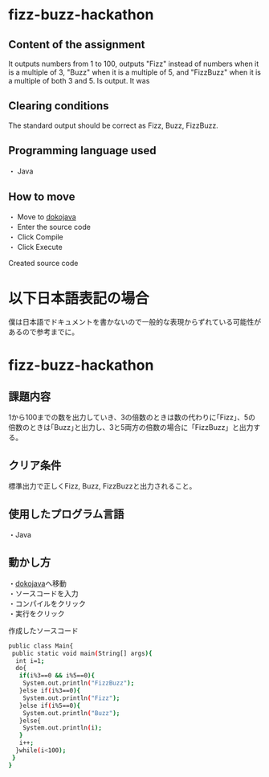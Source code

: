 # fizz-buzz-hackathon

## Content of the assignment
It outputs numbers from 1 to 100, outputs "Fizz" instead of numbers when it is a multiple of 3, "Buzz" when it is a multiple of 5, and "FizzBuzz" when it is a multiple of both 3 and 5. Is output. It was

## Clearing conditions
The standard output should be correct as Fizz, Buzz, FizzBuzz.

## Programming language used
・ Java

## How to move
・ Move to [dokojava](https://dokojava.jp/sources/Main.java)  
・ Enter the source code  
・ Click Compile  
・ Click Execute  

Created source code  

# 以下日本語表記の場合
僕は日本語でドキュメントを書かないので一般的な表現からずれている可能性があるので参考までに。

# fizz-buzz-hackathon

## 課題内容
1から100までの数を出力していき、3の倍数のときは数の代わりに｢Fizz｣、5の倍数のときは｢Buzz｣と出力し、3と5両方の倍数の場合に「FizzBuzz」と出力する。　　

## クリア条件
標準出力で正しくFizz, Buzz, FizzBuzzと出力されること。

## 使用したプログラム言語
・Java

## 動かし方  
・[dokojava](https://dokojava.jp/sources/Main.java)へ移動  
・ソースコードを入力  
・コンパイルをクリック  
・実行をクリック  

作成したソースコード
```bash
public class Main{
 public static void main(String[] args){
  int i=1;
  do{
   if(i%3==0 && i%5==0){
    System.out.println("FizzBuzz");
   }else if(i%3==0){
    System.out.println("Fizz");
   }else if(i%5==0){
    System.out.println("Buzz");
   }else{
    System.out.println(i);
   }
   i++;
  }while(i<100);
 }
}
```
